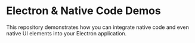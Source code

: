 # Electron & Native Code Demos

This repository demonstrates how you can integrate native code and even native UI elements into your Electron application.
